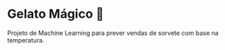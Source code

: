 # Gelato Mágico 🍦

Projeto de Machine Learning para prever vendas de sorvete com base na temperatura.
